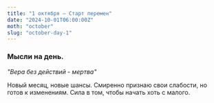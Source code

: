 ```yaml
---
title: "1 октября – Старт перемен"
date: "2024-10-01T06:00:00Z"
moth: "october"
slug: "october-day-1"
---
```


### Мысли на день. 
_"Вера без действий - мертва"_

Новый месяц, новые шансы. Смиренно признаю свои слабости, но готов к изменениям. Сила в том, чтобы начать хоть с малого.

